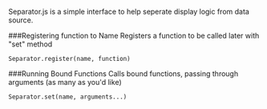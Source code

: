 Separator.js is a simple interface to help seperate display logic from data source.

###Registering function to Name
Registers a function to be called later with "set" method

    Separator.register(name, function)

###Running Bound Functions
Calls bound functions, passing through arguments (as many as you'd like)

    Separator.set(name, arguments...)
